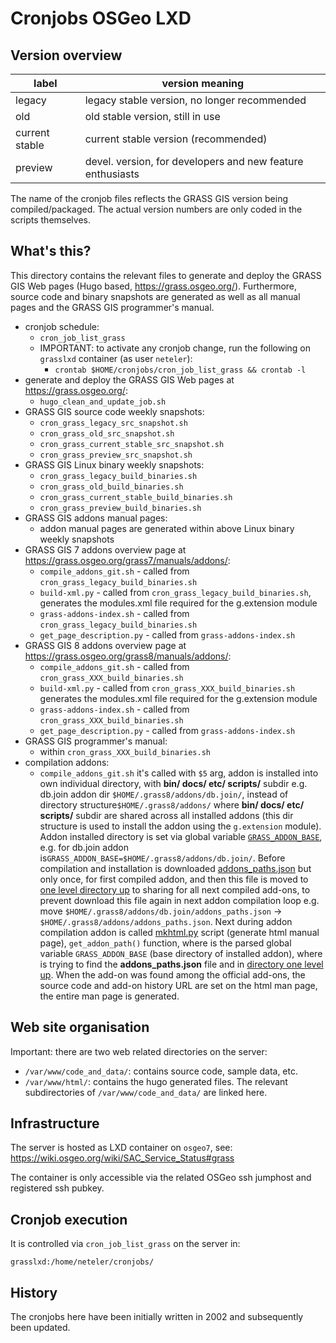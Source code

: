 # Cronjobs OSGeo LXD

## Version overview

| **label**      | **version meaning**                                        |
| -------------- | ---------------------------------------------------------- |
| legacy         | legacy stable version, no longer recommended               |
| old            | old stable version, still in use                           |
| current stable | current stable version (recommended)                       |
| preview        | devel. version, for developers and new feature enthusiasts |

The name of the cronjob files reflects the GRASS GIS version being
compiled/packaged. The actual version numbers are only coded in the scripts
themselves.

## What's this?

This directory contains the relevant files to generate and deploy the GRASS GIS
Web pages (Hugo based, <https://grass.osgeo.org/>). Furthermore, source code and
binary snapshots are generated as well as all manual pages and the GRASS GIS
programmer's manual.

- cronjob schedule:
  - `cron_job_list_grass`
  - IMPORTANT: to activate any cronjob change, run the following on `grasslxd`
    container (as user `neteler`):
    - `crontab $HOME/cronjobs/cron_job_list_grass && crontab -l`
- generate and deploy the GRASS GIS Web pages at <https://grass.osgeo.org/>:
  - `hugo_clean_and_update_job.sh`
- GRASS GIS source code weekly snapshots:
  - `cron_grass_legacy_src_snapshot.sh`
  - `cron_grass_old_src_snapshot.sh`
  - `cron_grass_current_stable_src_snapshot.sh`
  - `cron_grass_preview_src_snapshot.sh`
- GRASS GIS Linux binary weekly snapshots:
  - `cron_grass_legacy_build_binaries.sh`
  - `cron_grass_old_build_binaries.sh`
  - `cron_grass_current_stable_build_binaries.sh`
  - `cron_grass_preview_build_binaries.sh`
- GRASS GIS addons manual pages:
  - addon manual pages are generated within above Linux binary weekly snapshots
- GRASS GIS 7 addons overview page at <https://grass.osgeo.org/grass7/manuals/addons/>:
  - `compile_addons_git.sh` - called from `cron_grass_legacy_build_binaries.sh`
  - `build-xml.py` - called from `cron_grass_legacy_build_binaries.sh`,
    generates the modules.xml file required for the g.extension module
  - `grass-addons-index.sh` - called from `cron_grass_legacy_build_binaries.sh`
  - `get_page_description.py` - called from `grass-addons-index.sh`
- GRASS GIS 8 addons overview page at <https://grass.osgeo.org/grass8/manuals/addons/>:
  - `compile_addons_git.sh` - called from `cron_grass_XXX_build_binaries.sh`
  - `build-xml.py` - called from `cron_grass_XXX_build_binaries.sh`
    generates the modules.xml file required for the g.extension module
  - `grass-addons-index.sh` - called from `cron_grass_XXX_build_binaries.sh`
  - `get_page_description.py` - called from `grass-addons-index.sh`
- GRASS GIS programmer's manual:
  - within `cron_grass_XXX_build_binaries.sh`
- compilation addons:
  - `compile_addons_git.sh` it's called with `$5` arg, addon is
    installed into own individual directory, with **bin/ docs/ etc/ scripts/**
    subdir e.g. db.join addon dir `$HOME/.grass8/addons/db.join/`, instead of
    directory structure`$HOME/.grass8/addons/` where **bin/ docs/ etc/ scripts/**
    subdir are shared across all installed addons (this dir structure is used
    to install the addon using the `g.extension` module). Addon installed directory
    is set via global variable [`GRASS_ADDON_BASE`](https://github.com/OSGeo/grass-addons/pull/656/commits/8c08184415ec32fe409bf09b2599b0506d7650ab#diff-f0fc8363c0e166fdbe9eecb74a9e261498ec0bbf15500e56b1bb1b5ba7afb900L119),
    e.g. for db.join addon is`GRASS_ADDON_BASE=$HOME/.grass8/addons/db.join/`.
    Before compilation and installation is downloaded [addons_paths.json](https://github.com/OSGeo/grass-addons/pull/656/commits/8c08184415ec32fe409bf09b2599b0506d7650ab#diff-f0fc8363c0e166fdbe9eecb74a9e261498ec0bbf15500e56b1bb1b5ba7afb900R128)
    but only once, for first compiled addon, and then this file is moved to
    [one level directory up](https://github.com/OSGeo/grass-addons/pull/656/commits/8c08184415ec32fe409bf09b2599b0506d7650ab#diff-f0fc8363c0e166fdbe9eecb74a9e261498ec0bbf15500e56b1bb1b5ba7afb900R133)
    to sharing for all next compiled add-ons, to prevent download this file
    again in next addon compilation loop e.g. move
    `$HOME/.grass8/addons/db.join/addons_paths.json` -> `$HOME/.grass8/addons/addons_paths.json`.
    Next during addon compilation addon is called
    [mkhtml.py](https://github.com/OSGeo/grass/blob/main/utils/mkhtml.py)
    script (generate html manual page), `get_addon_path()` function, where is
    the parsed global variable `GRASS_ADDON_BASE` (base directory of installed
    addon), where is trying to find the **addons_paths.json** file and in
    [directory one level up](https://github.com/OSGeo/grass/pull/2054/commits/5a374101a825c451675d18b0d59e6ac99ee6cb02#diff-3e1684c5c5d40b273b6488a9b5a5558f556d2bcf2973ba5106b6125e01aa6959R314).
    When the add-on was found among the official add-ons, the source code
    and add-on history URL are set on the html man page, the entire man
    page is generated.

## Web site organisation

Important: there are two web related directories on the server:

- `/var/www/code_and_data/`: contains source code, sample data, etc.
- `/var/www/html/`: contains the hugo generated files. The relevant
  subdirectories of `/var/www/code_and_data/` are linked here.

## Infrastructure

The server is hosted as LXD container on `osgeo7`, see:
<https://wiki.osgeo.org/wiki/SAC_Service_Status#grass>

The container is only accessible via the related OSGeo ssh jumphost and
registered ssh pubkey.

## Cronjob execution

It is controlled via `cron_job_list_grass` on the server in:

```text
grasslxd:/home/neteler/cronjobs/
```

## History

The cronjobs here have been initially written in 2002 and subsequently been updated.
